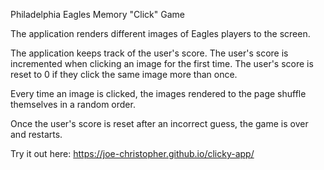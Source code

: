 Philadelphia Eagles Memory "Click" Game

The application renders different images of Eagles players to the screen.

The application keeps track of the user's score. The user's score is incremented when clicking an image for the first time. The user's score is reset to 0 if they click the same image more than once.

Every time an image is clicked, the images rendered to the page shuffle themselves in a random order.

Once the user's score is reset after an incorrect guess, the game is over and restarts.

Try it out here: https://joe-christopher.github.io/clicky-app/
